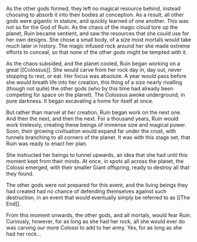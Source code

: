 As the other gods formed, they left no magical resource behind, instead choosing to absorb it into their bodies at conception. As a result, all other gods were gigantic in stature, and quickly learned of one another. This was not so for the God of Ruin. As the chaos of the magic cloud tore up the planet, Ruin became sentient, and saw the resources that she could use for her own designs. She chose a small body, of a size most mortals would take much later in history. The magic infused rock around her she made extreme efforts to conceal, so that none of the other gods might be tempted with it.

As the chaos subsided, and the planet cooled, Ruin began working on a great [[Colossus]]. She would carve from her rock day in, day out, never stopping to rest, or eat. Her focus was absolute. A year would pass before she would breath life into her creation, this thing of a size nearly rivalling (though not quite) the other gods (who by this time had already been competing for space on the planet). The Colossus awoke underground, in pure darkness. It began excavating a home for itself at once.

But rather than marvel at her creation, Ruin began work on the next one. And then the next, and then the next. For a thousand years, Ruin would work tirelessly, creating these beings of immense size and magical power. Soon, their growing civilisation would expand far under the crust, with tunnels branching to all corners of the planet. It was with this stage set, that Ruin was ready to enact her plan.

She instructed her beings to tunnel upwards, an idea that she had until this moment kept from their minds. At once, in spots all across the planet, the Colossi emerged, with their smaller Giant offspring, ready to destroy all that they found.

The other gods were not prepared for this event, and the living beings they had created had no chance of defending themselves against such destruction, in an event that would eventually simply be referred to as [[The End]].

From this moment onwards, the other gods, and all mortals, would fear Ruin. Curiously, however, for as long as she had her rock, all she would ever do was carving our more Colossi to add to her army. Yes, for as long as she had her rock...